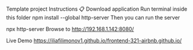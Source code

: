 Template project
Instructions 📋
Download application
Run terminal inside this folder
npm install --global http-server
Then you can run the server

npx http-server
Browse to http://192.168.1.142:8080/

Live Demo https://iliafilimonov1.github.io/frontend-321-airbnb.github.io/